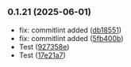 ## <small>0.1.21 (2025-06-01)</small>

* fix: commitlint added ([db18551](https://github.com/teispace/teimodal/commit/db18551))
* fix: commitlint added ([5fb400b](https://github.com/teispace/teimodal/commit/5fb400b))
* Test ([927358e](https://github.com/teispace/teimodal/commit/927358e))
* Test ([17e21a7](https://github.com/teispace/teimodal/commit/17e21a7))
